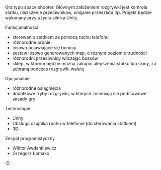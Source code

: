 Gra typu space shooter. Głównym założeniem rozgrywki jest kontrola statku, niszczenie przeciwników, 
omijanie przeszkód itp. Projekt będzie wykonany przy użyciu silnika Unity.

Funkcjonalności:

- sterowanie statkiem za pomocą ruchu telefonu
- różnorodne bronie
- losowo pojawiające się bonusy
- zestaw losowo generowanych map, o róznym poziomie trudności
- róznorodni przeciwnicy wliczając bossów
- sklep, w którym będzie można zakupić ulepszenia statku lub skiny, za zebraną podczas rozgrywki walutę

Opcjonalnie

- różnorodne osiągnięcia
- dodatkowe tryby rozgrywki, w których zmieniają sie podstawowe zasady gry

Technologie:

- Unity
- Obsługa czujnika ruchu w telefonie (do sterowania statkiem)
- 3D

Zespół programistyczny
- Wiktor Awdankiewicz
- Grzegorz Łomako





:D
